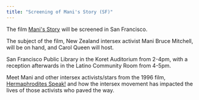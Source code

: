 ```yaml
---
title: "Screening of Mani's Story (SF)"
---
```


The film [Mani's Story][1] will be screened in San Francisco.  
  
The subject of the film, New Zealand intersex activist Mani Bruce Mitchell, will be on hand, and Carol Queen will host.  
  
San Francisco Public Library in the Koret Auditorium from 2-4pm, with a reception afterwards in the Latino Community Room from 4-5pm.  
  
Meet Mani and other intersex activists/stars from the 1996 film, [Hermaphrodites Speak!][2] and how the intersex movement has impacted the lives of those activists who paved the way.

 [1]: yellowforhemaphrodites
 [2]: hermaphroditesspeak